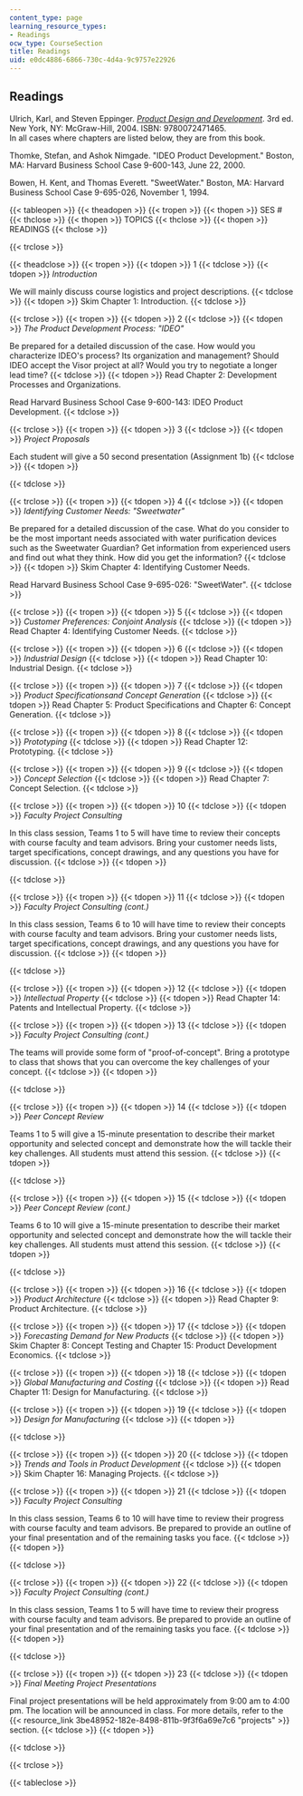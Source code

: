 ```yaml
---
content_type: page
learning_resource_types:
- Readings
ocw_type: CourseSection
title: Readings
uid: e0dc4886-6866-730c-4d4a-9c9757e22926
---
```


Readings
--------

Ulrich, Karl, and Steven Eppinger. [_Product Design and Development_](http://www.ulrich-eppinger.net/). 3rd ed. New York, NY: McGraw-Hill, 2004. ISBN: 9780072471465.  
In all cases where chapters are listed below, they are from this book.

Thomke, Stefan, and Ashok Nimgade. "IDEO Product Development." Boston, MA: Harvard Business School Case 9-600-143, June 22, 2000.

Bowen, H. Kent, and Thomas Everett. "SweetWater." Boston, MA: Harvard Business School Case 9-695-026, November 1, 1994.

{{< tableopen >}}
{{< theadopen >}}
{{< tropen >}}
{{< thopen >}}
SES #
{{< thclose >}}
{{< thopen >}}
TOPICS
{{< thclose >}}
{{< thopen >}}
READINGS
{{< thclose >}}

{{< trclose >}}

{{< theadclose >}}
{{< tropen >}}
{{< tdopen >}}
1
{{< tdclose >}}
{{< tdopen >}}
_Introduction_  
  
We will mainly discuss course logistics and project descriptions.
{{< tdclose >}}
{{< tdopen >}}
Skim Chapter 1: Introduction.
{{< tdclose >}}

{{< trclose >}}
{{< tropen >}}
{{< tdopen >}}
2
{{< tdclose >}}
{{< tdopen >}}
_The Product Development Process: "IDEO"_  
  
Be prepared for a detailed discussion of the case. How would you characterize IDEO's process? Its organization and management? Should IDEO accept the Visor project at all? Would you try to negotiate a longer lead time?
{{< tdclose >}}
{{< tdopen >}}
Read Chapter 2: Development Processes and Organizations.  
  
Read Harvard Business School Case 9-600-143: IDEO Product Development.
{{< tdclose >}}

{{< trclose >}}
{{< tropen >}}
{{< tdopen >}}
3
{{< tdclose >}}
{{< tdopen >}}
_Project Proposals_  
  
Each student will give a 50 second presentation (Assignment 1b)
{{< tdclose >}}
{{< tdopen >}}

{{< tdclose >}}

{{< trclose >}}
{{< tropen >}}
{{< tdopen >}}
4
{{< tdclose >}}
{{< tdopen >}}
_Identifying Customer Needs: "Sweetwater"_  
  
Be prepared for a detailed discussion of the case. What do you consider to be the most important needs associated with water purification devices such as the Sweetwater Guardian? Get information from experienced users and find out what they think. How did you get the information?
{{< tdclose >}}
{{< tdopen >}}
Skim Chapter 4: Identifying Customer Needs.  
  
Read Harvard Business School Case 9-695-026: "SweetWater".
{{< tdclose >}}

{{< trclose >}}
{{< tropen >}}
{{< tdopen >}}
5
{{< tdclose >}}
{{< tdopen >}}
_Customer Preferences: Conjoint Analysis_
{{< tdclose >}}
{{< tdopen >}}
Read Chapter 4: Identifying Customer Needs.
{{< tdclose >}}

{{< trclose >}}
{{< tropen >}}
{{< tdopen >}}
6
{{< tdclose >}}
{{< tdopen >}}
_Industrial Design_
{{< tdclose >}}
{{< tdopen >}}
Read Chapter 10: Industrial Design.
{{< tdclose >}}

{{< trclose >}}
{{< tropen >}}
{{< tdopen >}}
7
{{< tdclose >}}
{{< tdopen >}}
_Product Specificationsand Concept Generation_
{{< tdclose >}}
{{< tdopen >}}
Read Chapter 5: Product Specifications and Chapter 6: Concept Generation.
{{< tdclose >}}

{{< trclose >}}
{{< tropen >}}
{{< tdopen >}}
8
{{< tdclose >}}
{{< tdopen >}}
_Prototyping_
{{< tdclose >}}
{{< tdopen >}}
Read Chapter 12: Prototyping.
{{< tdclose >}}

{{< trclose >}}
{{< tropen >}}
{{< tdopen >}}
9
{{< tdclose >}}
{{< tdopen >}}
_Concept Selection_
{{< tdclose >}}
{{< tdopen >}}
Read Chapter 7: Concept Selection.
{{< tdclose >}}

{{< trclose >}}
{{< tropen >}}
{{< tdopen >}}
10
{{< tdclose >}}
{{< tdopen >}}
_Faculty Project Consulting_  
  
In this class session, Teams 1 to 5 will have time to review their concepts with course faculty and team advisors. Bring your customer needs lists, target specifications, concept drawings, and any questions you have for discussion.
{{< tdclose >}}
{{< tdopen >}}

{{< tdclose >}}

{{< trclose >}}
{{< tropen >}}
{{< tdopen >}}
11
{{< tdclose >}}
{{< tdopen >}}
_Faculty Project Consulting (cont.)_  
  
In this class session, Teams 6 to 10 will have time to review their concepts with course faculty and team advisors. Bring your customer needs lists, target specifications, concept drawings, and any questions you have for discussion.
{{< tdclose >}}
{{< tdopen >}}

{{< tdclose >}}

{{< trclose >}}
{{< tropen >}}
{{< tdopen >}}
12
{{< tdclose >}}
{{< tdopen >}}
_Intellectual Property_
{{< tdclose >}}
{{< tdopen >}}
Read Chapter 14: Patents and Intellectual Property.
{{< tdclose >}}

{{< trclose >}}
{{< tropen >}}
{{< tdopen >}}
13
{{< tdclose >}}
{{< tdopen >}}
_Faculty Project Consulting (cont.)_  
  
The teams will provide some form of "proof-of-concept". Bring a prototype to class that shows that you can overcome the key challenges of your concept.
{{< tdclose >}}
{{< tdopen >}}

{{< tdclose >}}

{{< trclose >}}
{{< tropen >}}
{{< tdopen >}}
14
{{< tdclose >}}
{{< tdopen >}}
_Peer Concept Review_  
  
Teams 1 to 5 will give a 15-minute presentation to describe their market opportunity and selected concept and demonstrate how the will tackle their key challenges. All students must attend this session.
{{< tdclose >}}
{{< tdopen >}}

{{< tdclose >}}

{{< trclose >}}
{{< tropen >}}
{{< tdopen >}}
15
{{< tdclose >}}
{{< tdopen >}}
_Peer Concept Review (cont.)_  
  
Teams 6 to 10 will give a 15-minute presentation to describe their market opportunity and selected concept and demonstrate how the will tackle their key challenges. All students must attend this session.
{{< tdclose >}}
{{< tdopen >}}

{{< tdclose >}}

{{< trclose >}}
{{< tropen >}}
{{< tdopen >}}
16
{{< tdclose >}}
{{< tdopen >}}
_Product Architecture_
{{< tdclose >}}
{{< tdopen >}}
Read Chapter 9: Product Architecture.
{{< tdclose >}}

{{< trclose >}}
{{< tropen >}}
{{< tdopen >}}
17
{{< tdclose >}}
{{< tdopen >}}
_Forecasting Demand for New Products_
{{< tdclose >}}
{{< tdopen >}}
Skim Chapter 8: Concept Testing and Chapter 15: Product Development Economics.
{{< tdclose >}}

{{< trclose >}}
{{< tropen >}}
{{< tdopen >}}
18
{{< tdclose >}}
{{< tdopen >}}
_Global Manufacturing and Costing_
{{< tdclose >}}
{{< tdopen >}}
Read Chapter 11: Design for Manufacturing.
{{< tdclose >}}

{{< trclose >}}
{{< tropen >}}
{{< tdopen >}}
19
{{< tdclose >}}
{{< tdopen >}}
_Design for Manufacturing_
{{< tdclose >}}
{{< tdopen >}}

{{< tdclose >}}

{{< trclose >}}
{{< tropen >}}
{{< tdopen >}}
20
{{< tdclose >}}
{{< tdopen >}}
_Trends and Tools in Product Development_
{{< tdclose >}}
{{< tdopen >}}
Skim Chapter 16: Managing Projects.
{{< tdclose >}}

{{< trclose >}}
{{< tropen >}}
{{< tdopen >}}
21
{{< tdclose >}}
{{< tdopen >}}
_Faculty Project Consulting_  
  
In this class session, Teams 6 to 10 will have time to review their progress with course faculty and team advisors. Be prepared to provide an outline of your final presentation and of the remaining tasks you face.
{{< tdclose >}}
{{< tdopen >}}

{{< tdclose >}}

{{< trclose >}}
{{< tropen >}}
{{< tdopen >}}
22
{{< tdclose >}}
{{< tdopen >}}
_Faculty Project Consulting (cont.)_  
  
In this class session, Teams 1 to 5 will have time to review their progress with course faculty and team advisors. Be prepared to provide an outline of your final presentation and of the remaining tasks you face.
{{< tdclose >}}
{{< tdopen >}}

{{< tdclose >}}

{{< trclose >}}
{{< tropen >}}
{{< tdopen >}}
23
{{< tdclose >}}
{{< tdopen >}}
_Final Meeting Project Presentations_  
  
Final project presentations will be held approximately from 9:00 am to 4:00 pm. The location will be announced in class. For more details, refer to the {{< resource_link 3be48952-182e-8498-811b-9f3f6a69e7c6 "projects" >}} section.
{{< tdclose >}}
{{< tdopen >}}

{{< tdclose >}}

{{< trclose >}}

{{< tableclose >}}